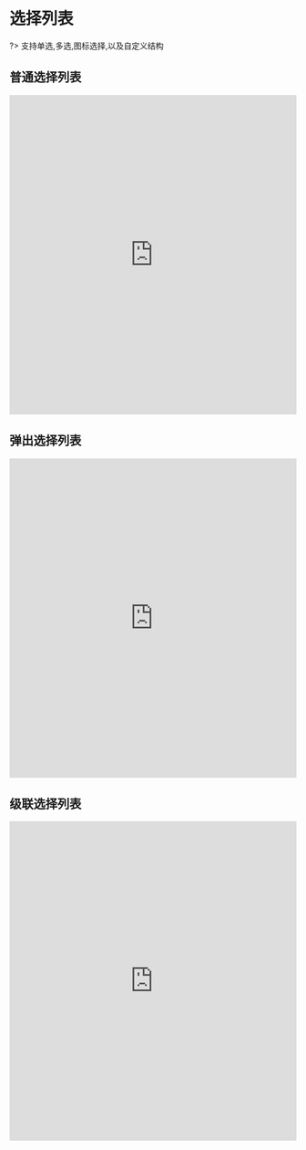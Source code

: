# 选择列表

?> 支持单选,多选,图标选择,以及自定义结构

## 普通选择列表

<iframe width="100%" height="560" src="http://www.easybui.com/demo/source.html?url=pages/ui_controls/bui.select&code=html,js,result" allowfullscreen="allowfullscreen" frameborder="0"></iframe>

## 弹出选择列表

<iframe width="100%" height="560" src="http://www.easybui.com/demo/source.html?url=pages/ui_controls/bui.select_popup&code=html,js,result" allowfullscreen="allowfullscreen" frameborder="0"></iframe>

## 级联选择列表

<iframe width="100%" height="560" src="http://www.easybui.com/demo/source.html?url=pages/ui_controls/bui.select_level_popup&code=html,js,result" allowfullscreen="allowfullscreen" frameborder="0"></iframe>
